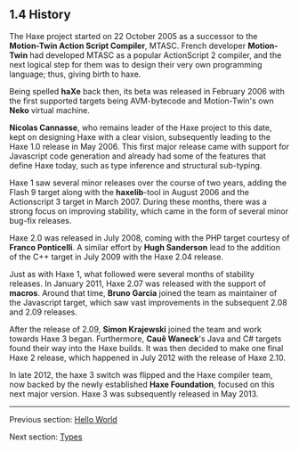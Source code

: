 ## 1.4 History

The Haxe project started on 22 October 2005 as a successor to the **Motion-Twin Action Script Compiler**, MTASC. French developer **Motion-Twin** had developed MTASC as a popular ActionScript 2 compiler, and the next logical step for them was to design their very own programming language; thus, giving birth to haxe.

Being spelled **haXe** back then, its beta was released in February 2006 with the first supported targets being AVM-bytecode and Motion-Twin's own **Neko** virtual machine.

**Nicolas Cannasse**, who remains leader of the Haxe project to this date, kept on designing Haxe with a clear vision, subsequently leading to the Haxe 1.0 release in May 2006. This first major release came with support for Javascript code generation and already had some of the features that define Haxe today, such as type inference and structural sub-typing.

Haxe 1 saw several minor releases over the course of two years, adding the Flash 9 target along with the **haxelib**-tool in August 2006 and the Actionscript 3 target in March 2007. During these months, there was a strong focus on improving stability, which came in the form of several minor bug-fix releases.

Haxe 2.0 was released in July 2008, coming with the PHP target courtesy of **Franco Ponticelli**. A similar effort by **Hugh Sanderson** lead to the addition of the C++ target in July 2009 with the Haxe 2.04 release.

Just as with Haxe 1, what followed were several months of stability releases. In January 2011, Haxe 2.07 was released with the support of **macros**. Around that time, **Bruno Garcia** joined the team as maintainer of the Javascript target, which saw vast improvements in the subsequent 2.08 and 2.09 releases.

After the release of 2.09, **Simon Krajewski** joined the team and work towards Haxe 3 began. Furthermore, **Cauê Waneck**'s Java and C# targets found their way into the Haxe builds. It was then decided to make one final Haxe 2 release, which happened in July 2012 with the release of Haxe 2.10.

In late 2012, the haxe 3 switch was flipped and the Haxe compiler team, now backed by the newly established **Haxe Foundation**, focused on this next major version. Haxe 3 was subsequently released in May 2013.

---

Previous section: [Hello World](hello_world.md)

Next section: [Types](types.md)